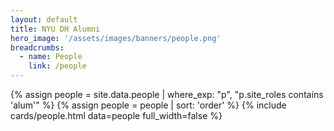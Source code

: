 ```yaml
---
layout: default
title: NYU DH Alumni
hero_image: '/assets/images/banners/people.png'
breadcrumbs:
  - name: People
    link: /people
---
```


{% assign people = site.data.people | where_exp: "p", "p.site_roles contains 'alum'" %}
{% assign people = people | sort: 'order' %}
{% include cards/people.html data=people full_width=false %}
